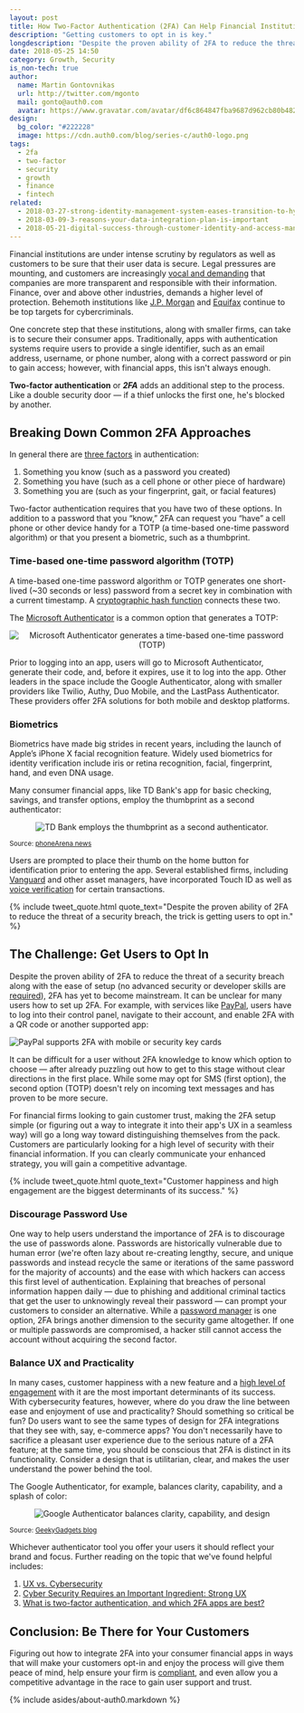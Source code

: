 ```yaml
---
layout: post
title: How Two-Factor Authentication (2FA) Can Help Financial Institutions Reduce Data Breaches
description: "Getting customers to opt in is key."
longdescription: "Despite the proven ability of 2FA to reduce the threat of a security breach, getting customers to opt in is key."
date: 2018-05-25 14:50
category: Growth, Security
is_non-tech: true
author:
  name: Martin Gontovnikas
  url: http://twitter.com/mgonto
  mail: gonto@auth0.com
  avatar: https://www.gravatar.com/avatar/df6c864847fba9687d962cb80b482764??s=60
design:
  bg_color: "#222228"
  image: https://cdn.auth0.com/blog/series-c/auth0-logo.png
tags:
  - 2fa
  - two-factor
  - security
  - growth
  - finance
  - fintech
related:
  - 2018-03-27-strong-identity-management-system-eases-transition-to-hybrid-cloud
  - 2018-03-09-3-reasons-your-data-integration-plan-is-important
  - 2018-05-21-digital-success-through-customer-identity-and-access-management
---
```


Financial institutions are under intense scrutiny by regulators as well as customers to be sure that their user data is secure. Legal pressures are mounting, and customers are increasingly [vocal and demanding](https://auth0.com/blog/cambridge-analytica-and-facebook/) that companies are more transparent and responsible with their information. Finance, over and above other industries, demands a higher level of protection. Behemoth institutions like [J.P. Morgan](https://dealbook.nytimes.com/2014/12/22/entry-point-of-jpmorgan-data-breach-is-identified/?mtrref=www.google.com&gwh=7D07D481AE355F1F8949A1C514F4B11C&gwt=pay&assetType=nyt_now) and [Equifax](https://finance.yahoo.com/news/equifax-reveals-many-ssns-credit-cards-passports-hacked-182355107.html) continue to be top targets for cybercriminals. 

One concrete step that these institutions, along with smaller firms, can take is to secure their consumer apps. Traditionally, apps with authentication systems require users to provide a single identifier, such as an email address, username, or phone number, along with a correct password or pin to gain access; however, with financial apps, this isn't always enough.

**Two-factor authentication** or ***2FA*** adds an additional step to the process. Like a double security door — if a thief unlocks the first one, he's blocked by another.

## Breaking Down Common 2FA Approaches

In general there are [three factors](https://preview.pcmag.com/feature/358289/two-factor-authentication-who-has-it-and-how-to-set-it-up) in authentication:

1. Something you know (such as a password you created)
2. Something you have (such as a cell phone or other piece of hardware)
3. Something you are (such as your fingerprint, gait, or facial features)

Two-factor authentication requires that you have two of these options. In addition to a password that you “know,” 2FA can request you “have” a cell phone or other device handy for a TOTP (a time-based one-time password algorithm) or that you present a biometric, such as a thumbprint. 

### Time-based one-time password algorithm (TOTP)

A time-based one-time password algorithm or TOTP generates one short-lived (~30 seconds or less) password from a secret key in combination with a current timestamp. A [cryptographic hash function](https://www.lifewire.com/cryptographic-hash-function-2625832) connects these two. 

The [Microsoft Authenticator](https://docs.microsoft.com/en-us/azure/multi-factor-authentication/end-user/microsoft-authenticator-app-how-to) is a common option that generates a TOTP:

<p style="text-align: center;">
  <img src="https://cdn.auth0.com/blog/how-two-factor-authentication-can-help-financial-institutions-reduce-data-breaches/microsoft-authenticator-generates-a-totp.png" alt="Microsoft Authenticator generates a time-based one-time password (TOTP)">
</p>

Prior to logging into an app, users will go to Microsoft Authenticator, generate their code, and, before it expires, use it to log into the app. Other leaders in the space include the Google Authenticator, along with smaller providers like Twilio, Authy, Duo Mobile, and the LastPass Authenticator. These providers offer 2FA solutions for both mobile and desktop platforms. 

### Biometrics

Biometrics have made big strides in recent years, including the launch of Apple’s iPhone X facial recognition feature. Widely used biometrics for identity verification include iris or retina recognition, facial, fingerprint, hand, and even DNA usage. 

Many consumer financial apps, like TD Bank's app for basic checking, savings, and transfer options, employ the thumbprint as a second authenticator: 

<p style="text-align: center;">
  <img src="https://cdn.auth0.com/blog/how-two-factor-authentication-can-help-financial-institutions-reduce-data-breaches/td-bank-employs-thumbprint-for-2fa.jpg" alt="TD Bank employs the thumbprint as a second authenticator.">
  <figcaption>
    <small>
      Source: <a href="https://www.phonearena.com/news/How-to-use-your-fingerprint-scanner-to-log-in-websites-on-a-Samsung-smartphone_id73835">phoneArena news</a>
    </small>
  </figcaption>
</p>

Users are prompted to place their thumb on the home button for identification prior to entering the app. Several established firms, including [Vanguard](https://personal.vanguard.com/us/insights/article/mobile-touch-id-062016?lang=en) and other asset managers, have incorporated Touch ID as well as [voice verification](https://investor.vanguard.com/account-conveniences/voice-verification) for certain transactions.

{% include tweet_quote.html quote_text="Despite the proven ability of 2FA to reduce the threat of a security breach, the trick is getting users to opt in." %}

## The Challenge: Get Users to Opt In

Despite the proven ability of 2FA to reduce the threat of a security breach along with the ease of setup (no advanced security or developer skills are [required](https://auth0.com/learn/two-factor-authentication/)), 2FA has yet to become mainstream. It can be unclear for many users how to set up 2FA. For example, with services like [PayPal](https://www.paypal.com/us/selfhelp/article/how-do-i-enable-2fa-(two-factor-authentication)-for-my-paypal-powered-by-braintree-user-faq3500), users have to log into their control panel, navigate to their account, and enable 2FA with a QR code or another supported app:

![PayPal supports 2FA with mobile or security key cards](https://cdn.auth0.com/blog/how-two-factor-authentication-can-help-financial-institutions-reduce-data-breaches/paypal-supports-2fa-with-mobile-or-security-keys.png)

It can be difficult for a user without 2FA knowledge to know which option to choose — after already puzzling out how to get to this stage without clear directions in the first place. While some may opt for SMS (first option), the second option (TOTP) doesn't rely on incoming text messages and has proven to be more secure. 

For financial firms looking to gain customer trust, making the 2FA setup simple (or figuring out a way to integrate it into their app's UX in a seamless way) will go a long way toward distinguishing themselves from the pack. Customers are particularly looking for a high level of security with their financial information. If you can clearly communicate your enhanced strategy, you will gain a competitive advantage.

{% include tweet_quote.html quote_text="Customer happiness and high engagement are the biggest determinants of its success." %}

### Discourage Password Use

One way to help users understand the importance of 2FA is to discourage the use of passwords alone. Passwords are historically vulnerable due to human error (we're often lazy about re-creating lengthy, secure, and unique passwords and instead recycle the same or iterations of the same password for the majority of accounts) and the ease with which hackers can access this first level of authentication. Explaining that breaches of personal information happen daily — due to phishing and additional criminal tactics that get the user to unknowingly reveal their password — can prompt your customers to consider an alternative. While a [password manager](https://www.pcmag.com/article2/0,2817,2407168,00.asp) is one option, 2FA brings another dimension to the security game altogether. If one or multiple passwords are compromised, a hacker still cannot access the account without acquiring the second factor.

### Balance UX and Practicality

In many cases, customer happiness with a new feature and a [high level of engagement](https://www.youtube.com/watch?v=30f_lVQBzYs) with it are the most important determinants of its success. With cybersecurity features, however, where do you draw the line between ease and enjoyment of use and practicality? Should something so critical be fun? Do users want to see the same types of design for 2FA integrations that they see with, say, e-commerce apps? You don't necessarily have to sacrifice a pleasant user experience due to the serious nature of a 2FA feature; at the same time, you should be conscious that 2FA is distinct in its functionality. Consider a design that is utilitarian, clear, and makes the user understand the power behind the tool. 

The Google Authenticator, for example, balances clarity, capability, and a splash of color:

<p style="text-align: center;">
  <img src="https://cdn.auth0.com/blog/how-two-factor-authentication-can-help-financial-institutions-reduce-data-breaches/google-authenticator-balances-clarity-capability-design.jpg" alt="Google Authenticator balances clarity, capability, and design">
  <figcaption>
    <small>
      Source: <a href="https://www.geeky-gadgets.com/google-authenticator-ios-app-update-removes-user-accounts-04-09-2013/">GeekyGadgets blog</a>
    </small>
  </figcaption>
</p>

Whichever authenticator tool you offer your users it should reflect your brand and focus. Further reading on the topic that we've found helpful includes:

1. [UX vs. Cybersecurity](https://medium.com/@4Barel/ux-vs-cybersecurity-3eedf77ed6e7)
2. [Cyber Security Requires an Important Ingredient: Strong UX](https://hackernoon.com/cyber-security-requires-an-important-ingredient-strong-ux-d0727a0c076)
3. [What is two-factor authentication, and which 2FA apps are best?](https://www.pcworld.com/article/3225913/security/what-is-two-factor-authentication-and-which-2fa-apps-are-best.html)

## Conclusion: Be There for Your Customers 

Figuring out how to integrate 2FA into your consumer financial apps in ways that will make your customers opt-in and enjoy the process will give them peace of mind, help ensure your firm is [compliant](https://auth0.com/gdpr), and even allow you a competitive advantage in the race to gain user support and trust.

{% include asides/about-auth0.markdown %}
